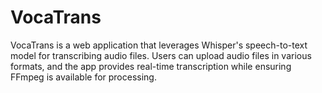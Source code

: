 # VocaTrans
VocaTrans is a web application that leverages Whisper's speech-to-text model for transcribing audio files. Users can upload audio files in various formats, and the app provides real-time transcription while ensuring FFmpeg is available for processing.
